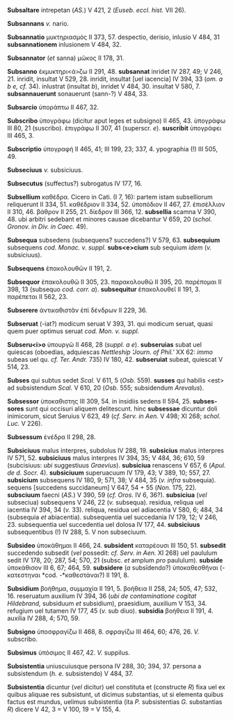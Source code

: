**Subsaltare** intrepetan (*AS.*) V 421, 2 (*Euseb. eccl. hist.* VII
26).

**Subsannans** *v.* nario.

**Subsannatio** μυκτηριασμός II 373, 57. despectio, derisio, inlusio V
484, 31 **subsannationem** inlusionem V 484, 32.

**Subsannator** (*et* sanna) μῶκος II 178, 31.

**Subsanno** ἐκμυκτηρι\<ά\>ζω II 291, 48. **subsannat** inridet IV 287,
49; V 246, 21. inridit, insultat V 529, 28. inridit, insultat [uel
iacencia] IV 394, 33 (*om. a b e, cf.* 34). inlustrat (insultat *b*),
inridet V 484, 30. insultat V 580, 7. **subsannauerunt** sonauerunt
(sann-?) V 484, 33.

**Subsarcio** ὑποράπτω II 467, 32.

**Subscribo** ὑπογράφω (dicitur aput leges et subsigno) II 465, 43.
ὑπογράφω Ill 80, 21 (suscribo). ἐπιγράφω II 307, 41 (superscr. *e*).
**suscribit** ὑπογράφει III 465, 3.

**Subscriptio** ὑπογραφή II 465, 41; III 199, 23; 337, 4. ypographia (!)
III 505, 49.

**Subseciuus** *v.* subsiciuus.

**Subsecutus** (suffectus?) subrogatus IV 177, 16.

**Subsellium** καθέδρα. Cicero in Cati. (I 7, 16): partem istam
subselliorum reliquerunt II 334, 51. καθέδριον II 334, 52. ὑποπόδιον II
467, 27. ἐπισέλλιον II 310, 46. βάθρον II 255, 21. δίεδρον III 366, 12.
**subsellia** scamna V 390, 48. ubi arbitri sedebant et minores causae
dicebantur V 659, 20 (*schol. Gronov. in Div. in Caec.* 49).

**Subsequa** subsedens (subsequens? succedens?) V 579, 63.
**subsequium** subsequens *cod. Monac. v. suppl.* **subs\<e\>cium** sub
sequium *idem* (*v.* subsiciuus).

**Subsequens** ἐπακολουθῶν II 191, 2.

**Subsequor** ἐπακολουθῶ II 305, 23. παρακολουθῶ II 395, 20. παρέπομαι
II 398, 13 (subsequo *cod. corr. a*). **subsequitur** ἐπακολουθεῖ II
191, 3. παρέπεται II 562, 23.

**Subserere** ἀντικαθιστᾶν ἐπὶ δένδρων II 229, 36.

**Subseruat** (-iat?) modicum seruat V 393, 31. qui modicum seruat,
quasi quem puer optimus seruat *cod. Mon. v. suppl.*

**Subseru\<i\>o** ὑπουργῶ II 468, 28 (*suppl. a e*). **subseruias**
subat uel quiescas (oboedias, adquiescas *Nettleship 'Journ. of Phil.'*
XX 62: *immo* subeas uel qu. *cf. Ter. Andr.* 735) IV 180, 42.
**subseruiat** subeat, quiescat V 514, 23.

**Subses** qui subtus sedet *Scal.* V 611, 5 (*Osb.* 559). **susses**
qui habilis \<est\> ad subsistendum *Scal.* V 610, 20 (*Osb.* 555;
subsidendum *Arevalus*).

**Subsessor** ὑποκαθιστης III 309, 54. in insidiis sedens II 594, 25.
**subses­sores** sunt qui occisuri aliquem delitescunt. hinc
**subsessae** dicuntur doli inimicorum, sicut Seruius V 623, 49 (*cf.
Serv. in Aen.* V 498; XI 268; *schol. Luc.* V 226).

**Subsessum** ἐνέδρα II 298, 28.

**Subsiciuus** malus interpres, subdolus IV 288, 19. **subsicius** malus
interpres IV 571, 52. **subsiciuus** malus interpres IV 394, 35; V 484,
36; 610, 59 (subcisiuus: *ubi* suggestiuus *Graevius*). **subsiciua**
renascens V 657, 6 (*Apul. de d. Socr.* 4). **subsiciuum** superuacuum
IV 179, 43; V 389, 10; 557, 27. **subsicium** subsequens IV 180, 9; 571,
38; V 484, 35 (*v. infra* subsequia). sequens [succedens
succidaneum] V 647, 54 + 55 (*Non.* 175, 22). **subsciuum** faecni
(*AS.*) V 390, 59 (*cf. Oros.* IV 6, 36?). **subsiciua** (*vel*
subseciua) subsequens V 246, 22 (*v.* subsequa). residua, reliqua uel
iacentia IV 394, 34 (*v.* 33). reliqua, residua uel adiacentia V 580, 6;
484, 34 (subsequia *et* abiacentia). subsequentia uel succedania IV 179,
12; V 246, 23. subsequentia uel succedentia uel dolosa IV 177, 44.
**subsiciuus** subsequentibus (!) IV 288, 5. V non subseciuum.

**Subsideo** ὑποκάθημαι II 466, 24. **subsident** καταρέουσι III 150,
51. **subsedit** succedendo subsedit (*vel* possedit: *cf. Serv. in
Aen.* XI 268) uel paululum sedit IV 178, 20; 287, 54; 570, 21 (subsc.
*et* amplum *pro* paululum). **subside** ὑποκάθισον III 6, 67; 464, 59.
**subsidere** (*a* subsīdendo?) ὑποκαθεσθῆναι (-κατεστηναι *cod.
-*καθεστάναι?) II 191, 8.

**Subsidium** βοήθημα, συμμαχία II 191, 5. βοήθεια II 258, 24; 505, 47;
532, 16. reseruatum auxilium IV 394, 36 (*ubi de contaminatione cogitat
Hildebrand,* subsiduum *et* subsidium), praesidium, auxilium V 153, 34.
refugium uel tutamen IV 177, 45 (*v.* sub diuo). **subsidia** βοήθεια II
191, 4. auxilia IV 288, 4; 570, 59.

**Subsigno** ὑποσφραγίζω II 468, 8. σφραγίζω III 464, 60; 476, 26. *V.*
subscribo.

**Subsimus** ὑπόσιμος II 467, 42. *V.* suppilus.

**Subsistentia** uniuscuiusque persona IV 288, 30; 394, 37. persona a
subsistendum (*h. e.* subsistendo) V 484, 37.

**Subsistentia** dicuntur (*vel* dicitur) uel constituta et (constructe
*R*) fixa uel ex quibus aliquae res subsistunt, ut dicimus substantias,
ut si elementa quibus factus est mundus, uelimus subsistentia (ita *P.*
subsistentias *G.* substantias *R*) dicere V 42, 3 = V 100, 19 = V 155,
4.

